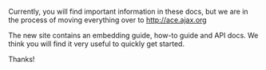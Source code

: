 Currently, you will find important information in these docs, but we are in the process of moving everything over to http://ace.ajax.org

The new site contains an embedding guide, how-to guide and API docs. We think you will find it very useful to quickly get started.

Thanks!